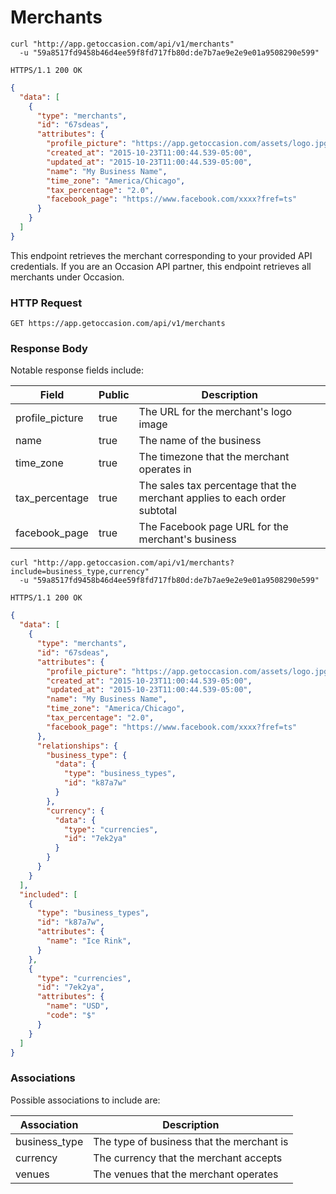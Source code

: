 # Merchants

```shell
curl "http://app.getoccasion.com/api/v1/merchants"
  -u "59a8517fd9458b46d4ee59f8fd717fb80d:de7b7ae9e2e9e01a9508290e599"
```

```http
HTTPS/1.1 200 OK
```

```json
{
  "data": [
    {
      "type": "merchants",
      "id": "67sdeas",
      "attributes": {
        "profile_picture": "https://app.getoccasion.com/assets/logo.jpg",
        "created_at": "2015-10-23T11:00:44.539-05:00",
        "updated_at": "2015-10-23T11:00:44.539-05:00",
        "name": "My Business Name",
        "time_zone": "America/Chicago",
        "tax_percentage": "2.0",
        "facebook_page": "https://www.facebook.com/xxxx?fref=ts"
      }
    }
  ]
}
```

This endpoint retrieves the merchant corresponding to your provided API credentials. If you are an Occasion API partner, this endpoint retrieves all merchants under Occasion.

### HTTP Request

`GET https://app.getoccasion.com/api/v1/merchants`

### Response Body

Notable response fields include:

Field | Public | Description
----- | ------ | -----------
profile_picture | true | The URL for the merchant's logo image
name | true | The name of the business
time_zone | true | The timezone that the merchant operates in
tax_percentage | true | The sales tax percentage that the merchant applies to each order subtotal
facebook_page | true | The Facebook page URL for the merchant's business

```shell
curl "http://app.getoccasion.com/api/v1/merchants?include=business_type,currency"
  -u "59a8517fd9458b46d4ee59f8fd717fb80d:de7b7ae9e2e9e01a9508290e599"
```

```http
HTTPS/1.1 200 OK
```

```json
{
  "data": [
    {
      "type": "merchants",
      "id": "67sdeas",
      "attributes": {
        "profile_picture": "https://app.getoccasion.com/assets/logo.jpg",
        "created_at": "2015-10-23T11:00:44.539-05:00",
        "updated_at": "2015-10-23T11:00:44.539-05:00",
        "name": "My Business Name",
        "time_zone": "America/Chicago",
        "tax_percentage": "2.0",
        "facebook_page": "https://www.facebook.com/xxxx?fref=ts"
      },
      "relationships": {
        "business_type": {
          "data": {
            "type": "business_types",
            "id": "k87a7w"
          }
        },
        "currency": {
          "data": {
            "type": "currencies",
            "id": "7ek2ya"
          }
        }
      }
    }
  ],
  "included": [
    {
      "type": "business_types",
      "id": "k87a7w",
      "attributes": {
        "name": "Ice Rink",
      }
    },
    {
      "type": "currencies",
      "id": "7ek2ya",
      "attributes": {
        "name": "USD",
        "code": "$"
      }
    }
  ]
}
```

### Associations

Possible associations to include are:

Association | Description
----------- | -----------
business_type | The type of business that the merchant is
currency | The currency that the merchant accepts
venues | The venues that the merchant operates
